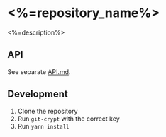 # <%=repository_name%>
<%=description%>

## API
See separate [API.md](API.md).

## Development
1. Clone the repository
2. Run `git-crypt` with the correct key
3. Run `yarn install`
